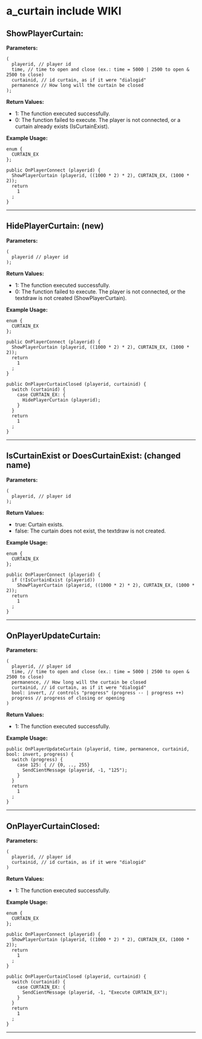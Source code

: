 # a_curtain include WIKI

**ShowPlayerCurtain:**
-----------------------------------

**Parameters:**
```
(
  playerid, // player id
  time, // time to open and close (ex.: time = 5000 | 2500 to open & 2500 to close)
  curtainid, // id curtain, as if it were "dialogid"
  permanence // How long will the curtain be closed
);
```

**Return Values:**
  - 1: The function executed successfully.
  - 0: The function failed to execute. The player is not connected, or a curtain already exists (IsCurtainExist).

**Example Usage:**
```
enum {
  CURTAIN_EX
};

public OnPlayerConnect (playerid) {
  ShowPlayerCurtain (playerid, ((1000 * 2) * 2), CURTAIN_EX, (1000 * 2));
  return
    1
  ;
}
```

-----------------------------------

**HidePlayerCurtain:** (new)
-----------------------------------

**Parameters:**
```
(
  playerid // player id
);
```

**Return Values:**
  - 1: The function executed successfully.
  - 0: The function failed to execute. The player is not connected, or the textdraw is not created (ShowPlayerCurtain).

**Example Usage:**
```
enum {
  CURTAIN_EX
};

public OnPlayerConnect (playerid) {
  ShowPlayerCurtain (playerid, ((1000 * 2) * 2), CURTAIN_EX, (1000 * 2));
  return
    1
  ;
}

public OnPlayerCurtainClosed (playerid, curtainid) {
  switch (curtainid) {
    case CURTAIN_EX: {
      HidePlayerCurtain (playerid);
    }
  }
  return
    1
  ;
}

```

-----------------------------------

**IsCurtainExist** or **DoesCurtainExist:** (changed name)
-----------------------------------

**Parameters:**
```
(
  playerid, // player id
);
```

**Return Values:**
  - true: Curtain exists.
  - false: The curtain does not exist, the textdraw is not created.

**Example Usage:**
```
enum {
  CURTAIN_EX
};

public OnPlayerConnect (playerid) {
  if (!IsCurtainExist (playerid))
    ShowPlayerCurtain (playerid, ((1000 * 2) * 2), CURTAIN_EX, (1000 * 2));
  return
    1
  ;
}
```
-------------------------------------------------

**OnPlayerUpdateCurtain:**
-----------------------------------

**Parameters:**
```
(
  playerid, // player id
  time, // time to open and close (ex.: time = 5000 | 2500 to open & 2500 to close)
  permanence, // How long will the curtain be closed
  curtainid, // id curtain, as if it were "dialogid"
  bool: invert, // controls "progress" (progress -- | progress ++)
  progress // progress of closing or opening
)
```

**Return Values:**
  - 1: The function executed successfully.

**Example Usage:**
```
public OnPlayerUpdateCurtain (playerid, time, permanence, curtainid, bool: invert, progress) {
  switch (progress) {
    case 125: { // {0, .., 255}
      SendCientMessage (playerid, -1, "125");
    }
  }
  return
    1
  ;
}
```

-----------------------------------

**OnPlayerCurtainClosed:**
-----------------------------------

**Parameters:**
```
(
  playerid, // player id
  curtainid, // id curtain, as if it were "dialogid"
)
```

**Return Values:**
  - 1: The function executed successfully.

**Example Usage:**
```
enum {
  CURTAIN_EX
};

public OnPlayerConnect (playerid) {
  ShowPlayerCurtain (playerid, ((1000 * 2) * 2), CURTAIN_EX, (1000 * 2));
  return
    1
  ;
}

public OnPlayerCurtainClosed (playerid, curtainid) {
  switch (curtainid) {
    case CURTAIN_EX: {
      SendCientMessage (playerid, -1, "Execute CURTAIN_EX");
    }
  }
  return
    1
  ;
}
```

-------------------------------------------------
